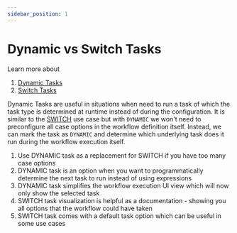 ```yaml
---
sidebar_position: 1
---
```


# Dynamic vs Switch Tasks

Learn more about

1. [Dynamic Tasks](../../reference-docs/dynamic-task.md)
2. [Switch Tasks](../../reference-docs/switch-task.md)

Dynamic Tasks are useful in situations when need to run a task of which the task type is determined at runtime instead
of during the configuration. It is similar to the [SWITCH](../../reference-docs/switch-task.md) use case but with `DYNAMIC`
we won't need to preconfigure all case options in the workflow definition itself. Instead, we can mark the task
as `DYNAMIC` and determine which underlying task does it run during the workflow execution itself.

1. Use DYNAMIC task as a replacement for SWITCH if you have too many case options
2. DYNAMIC task is an option when you want to programmatically determine the next task to run instead of using expressions
3. DYNAMIC task simplifies the workflow execution UI view which will now only show the selected task
4. SWITCH task visualization is helpful as a documentation - showing you all options that the workflow could have
   taken
5. SWITCH task comes with a default task option which can be useful in some use cases
